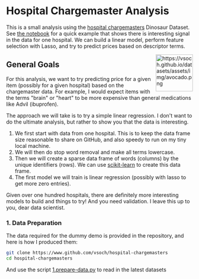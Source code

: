 # Hospital Chargemaster Analysis

This is a small analysis using the [hospital chargemasters](https://www.github.com/vsoch/hospital-chargemasters)
Dinosaur Dataset. See [the notebook](https://github.com/vsoch/hospital-chargemaster-analysis/blob/master/hospital_chargemaster_analysis.ipynb) for a quick example that shows there is interesting signal in the data for one hospital. We can build a linear model, perform feature selection with Lasso, and try to predict prices based on descriptor terms.

<a target="_blank" href="https://camo.githubusercontent.com/d0eb19f161d4795a9c137b9b71c70b008d7c5e8e/68747470733a2f2f76736f63682e6769746875622e696f2f64617461736574732f6173736574732f696d672f61766f6361646f2e706e67"><img src="https://camo.githubusercontent.com/d0eb19f161d4795a9c137b9b71c70b008d7c5e8e/68747470733a2f2f76736f63682e6769746875622e696f2f64617461736574732f6173736574732f696d672f61766f6361646f2e706e67" alt="https://vsoch.github.io/datasets/assets/img/avocado.png" data-canonical-src="https://vsoch.github.io/datasets/assets/img/avocado.png" style="max-width:100%; float:right" width="100px"></a>

## General Goals

For this analysis, we want to try predicting price for a given item (possibly for 
a given hospital) based on the chargemaster data. For example, I would expect items
with the terms "brain" or "heart" to be more expensive than general medications
like Advil (ibuprofen). 

The approach we will take is to try a simple linear regression. I don't want to do the ultimate analysis, but rather to show you that the data is interesting.

 1. We first start with data from one hospital. This is to keep the data frame size reasonable to share on GitHub, and also speedy to run on my tiny local machine.
 2. We will then do stop word removal and make all terms lowercase.
 3. Then we will create a sparse data frame of words (columns) by the unique identifiers (rows). We can use [scikit-learn](https://scikit-learn.org/stable/modules/generated/sklearn.feature_extraction.text.CountVectorizer.html#sklearn.feature_extraction.text.CountVectorizer) to create this data frame.
 4. The first model we will train is linear regression (possibly with lasso to get more zero entries).

Given over one hundred hospitals, there are definitely more interesting models to build and things
to try! And you need validation. I leave this up to you, dear data scientist.

### 1. Data Preparation

The data required for the dummy demo is provided in the repository, and here is
how I produced them:

```bash
git clone https://www.github.com/vsoch/hospital-chargemasters
cd hospital-chargemasters
```

And use the script [1.prepare-data.py](1.prepare-data.py) to read in the latest datasets

